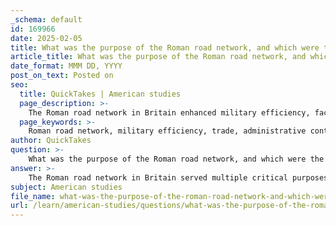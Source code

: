 ```yaml
---
_schema: default
id: 169966
date: 2025-02-05
title: What was the purpose of the Roman road network, and which were the major roads in Britain?
article_title: What was the purpose of the Roman road network, and which were the major roads in Britain?
date_format: MMM DD, YYYY
post_on_text: Posted on
seo:
  title: QuickTakes | American studies
  page_description: >-
    The Roman road network in Britain enhanced military efficiency, facilitated trade, and improved administrative control through major roads like Watling Street, Fosse Way, and Ermine Street.
  page_keywords: >-
    Roman road network, military efficiency, trade, administrative control, Watling Street, Fosse Way, Ermine Street, troop movement, economic integration, Romanization, transportation infrastructure, Britain
author: QuickTakes
question: >-
    What was the purpose of the Roman road network, and which were the major roads in Britain?
answer: >-
    The Roman road network in Britain served multiple critical purposes, primarily aimed at enhancing military efficiency, facilitating trade, and improving administrative control. The extensive network allowed for rapid troop movement, which was essential for maintaining Roman authority and responding to threats or rebellions. Additionally, the roads promoted economic integration by connecting various regions, enabling the transport of goods, and facilitating communication across the province.\n\nSome of the major roads in Britain included:\n\n1. **Watling Street**: This road ran from Dover in the southeast to Wroxeter in the northwest, serving as a vital military and trade route.\n2. **Fosse Way**: Connecting Exeter to Lincoln, this road was significant for both military logistics and trade, linking important settlements.\n3. **Ermine Street**: Stretching from London to York, Ermine Street was crucial for the movement of troops and goods between these key urban centers.\n\nThese roads not only supported military operations but also played a significant role in the Romanization process by promoting cultural exchange and economic growth throughout the region. The infrastructure established by the Romans laid the groundwork for future transportation networks in Britain, influencing the development of roads in subsequent centuries.
subject: American studies
file_name: what-was-the-purpose-of-the-roman-road-network-and-which-were-the-major-roads-in-britain.md
url: /learn/american-studies/questions/what-was-the-purpose-of-the-roman-road-network-and-which-were-the-major-roads-in-britain
---
```


&nbsp;
